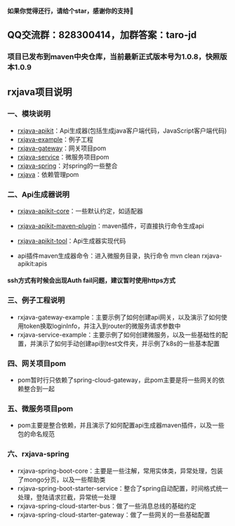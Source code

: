 #### 如果你觉得还行，请给个star，感谢你的支持🙏
## QQ交流群：828300414，加群答案：taro-jd

### 项目已发布到maven中央仓库，当前最新正式版本号为1.0.8，快照版本1.0.9

## rxjava项目说明

### 一、模块说明

- [rxjava-apikit](https://mvnrepository.com/artifact/org.rxjava/rxjava-apikit)：Api生成器(包括生成java客户端代码，JavaScript客户端代码)
- [rxjava-example](https://mvnrepository.com/artifact/org.rxjava/rxjava-example)：例子工程
- [rxjava-gateway](https://mvnrepository.com/artifact/org.rxjava/rxjava-gateway)：网关项目pom
- [rxjava-service](https://mvnrepository.com/artifact/org.rxjava/rxjava-service)：微服务项目pom
- [rxjava-spring](https://mvnrepository.com/artifact/org.rxjava/rxjava-spring)：对spring的一些整合
- [rxjava](https://mvnrepository.com/artifact/org.rxjava/rxjava)：依赖管理pom 

### 二、Api生成器说明

- [rxjava-apikit-core](https://mvnrepository.com/artifact/org.rxjava/rxjava-apikit-core)：一些默认约定，如适配器
- [rxjava-apikit-maven-plugin](https://mvnrepository.com/artifact/org.rxjava/rxjava-apikit-maven-plugin)：maven插件，可直接执行命令生成api
- [rxjava-apikit-tool](https://mvnrepository.com/artifact/org.rxjava/rxjava-apikit-tool)：Api生成器实现代码

- api插件maven生成器命令：进入微服务目录，执行命令 mvn clean rxjava-apikit:apis

#### ssh方式有时候会出现Auth fail问题，建议暂时使用https方式

### 三、例子工程说明

- rxjava-gateway-example：主要示例了如何创建api网关，以及演示了如何使用token换取loginInfo，并注入到router的微服务请求参数中
- rxjava-service-example：主要示例了如何创建微服务，以及一些基础性的配置，并演示了如何手动创建api到test文件夹，并示例了k8s的一些基本配置

### 四、网关项目pom

- pom暂时行只依赖了spring-cloud-gateway，此pom主要是将一些网关的依赖整合到一起

### 五、微服务项目pom

- pom主要是整合依赖，并且演示了如何配置api生成器maven插件，以及一些包的命名规范

### 六、rxjava-spring

- rxjava-spring-boot-core：主要是一些注解，常用实体类，异常处理，包装了mongo分页，以及一些帮助类
- rxjava-spring-boot-starter-service：整合了spring自动配置，时间格式统一处理，登陆请求拦截，异常统一处理
- rxjava-spring-cloud-starter-bus：做了一些消息总线的基础约定
- rxjava-spring-cloud-starter-gateway：做了一些网关的一些基础配置

